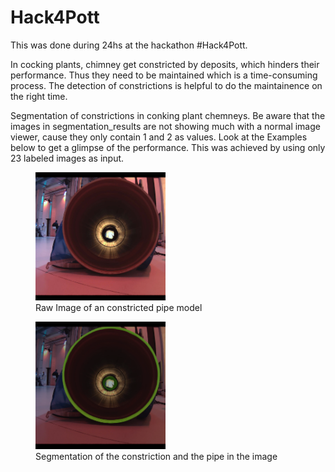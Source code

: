 ﻿# Hack4Pott
This was done during 24hs at the hackathon #Hack4Pott.

In cocking plants, chimney get constricted by deposits, which hinders their performance. Thus they need to be maintained which is a time-consuming process.
The detection of constrictions is helpful to do the maintainence on the right time.

Segmentation of constrictions in conking plant chemneys.
Be aware that the images in segmentation_results are not showing much with a normal image viewer, cause they only contain 1 and 2 as values. Look at the Examples below to get a glimpse of the performance. This was achieved by using only 23 labeled images as input.


<p>
  <figure>
    <img src="Example.png" alt="Raw Image of an constricted pipe model" style="width: 49%;"/>
    <figcaption>Raw Image of an constricted pipe model</figcaption>
  </figure>
    <figure>
      <img src="Segmentation.png" alt="Segmentation of the constriction and the pipe in the image" style="width: 49%;"/>
      <figcaption>Segmentation of the constriction and the pipe in the image</figcaption>
  </figure>
  
</p>
